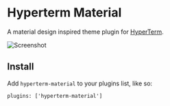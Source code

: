 # Hyperterm Material

A material design inspired theme plugin for [HyperTerm](https://hyperterm.org).

![Screenshot](/images/hyperterm-material.png)

## Install
Add `hyperterm-material` to your plugins list, like so:
```
plugins: ['hyperterm-material']
```
